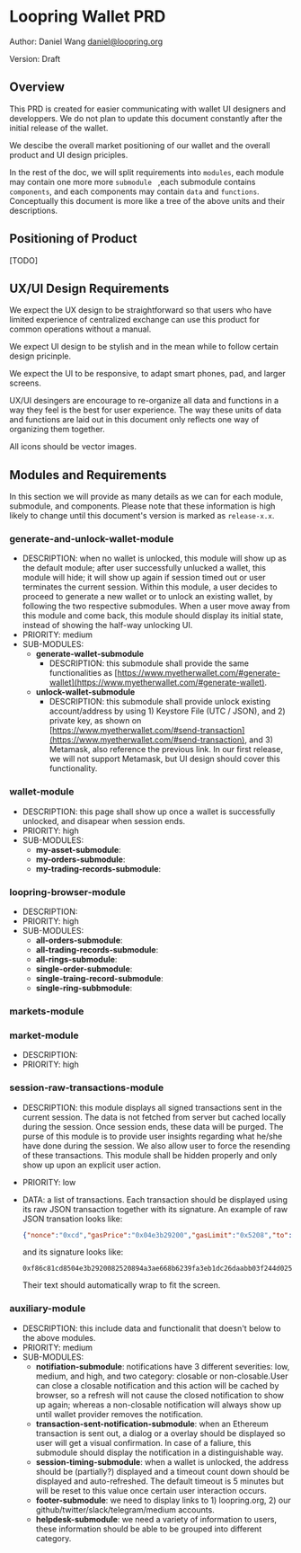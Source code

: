 # Loopring Wallet PRD

Author: Daniel Wang <daniel@loopring.org>

Version: Draft

## Overview
This PRD is created for easier communicating with wallet UI designers and developpers. We do not plan to update this document constantly after the initial release of the wallet.

We descibe the overall market positioning of our wallet and the overall product and UI design priciples.

In the rest of the doc, we will split requirements into `modules`, each module may contain one more more `submodule ` ,each submodule contains `components`, and each components may contain `data` and `functions`. Conceptually this document is more like a tree of the above units and their descriptions.


## Positioning of Product
[TODO]

## UX/UI Design Requirements

We expect the UX design to be straightforward so that users who have limited experience of centralized exchange can use this product for common operations without a manual.

We expect UI design to be stylish and in the mean while to follow certain design pricinple.

We expect the UI to be responsive, to adapt smart phones, pad, and larger screens.

UX/UI desingers are encourage to re-organize all data and functions in a way they feel is the best for user experience. The way these units of data and functions are laid out in this document only reflects one way of organizing them together.

All icons should be vector images.

## Modules and Requirements

In this section we will provide as many details as we can for each module, submodule, and components. Please note that these information is high likely to change until this document's version is marked as `release-x.x`. 

### generate-and-unlock-wallet-module
- DESCRIPTION: when no wallet is unlocked, this module will show up as the default module; after user successfully unlucked a wallet, this module will hide; it will show up again if session timed out or user terminates the current session. Within this module, a user decides to proceed to generate a new wallet or to unlock an existing wallet, by following the two respective submodules. When a user move away from this module and come back, this module should display its initial state, instead of showing the half-way unlocking UI.
- PRIORITY: medium
- SUB-MODULES:
    - **generate-wallet-submodule** 
        - DESCRIPTION: this submodule shall provide the same functionalities as [https://www.myetherwallet.com/#generate-wallet](https://www.myetherwallet.com/#generate-wallet).
    - **unlock-wallet-submodule**
        - DESCRIPTION: this submodule shall provide unlock existing account/address by using 1) Keystore File (UTC / JSON), and 2) private key, as shown on [https://www.myetherwallet.com/#send-transaction](https://www.myetherwallet.com/#send-transaction), and 3) Metamask, also reference the previous link. In our first release, we will not support Metamask, but UI design should cover this functionality.

### wallet-module
- DESCRIPTION: this page shall show up once a wallet is successfully unlocked, and disapear when session ends. 
- PRIORITY: high
- SUB-MODULES:
    - **my-asset-submodule**:
    - **my-orders-submodule**:
    - **my-trading-records-submodule**:

### loopring-browser-module
- DESCRIPTION:
- PRIORITY: high
- SUB-MODULES:
    - **all-orders-submodule**:
    - **all-trading-records-submodule**:
    - **all-rings-submodule**:
    - **single-order-submodule**:
    - **single-traing-record-submodule**:
    - **single-ring-subbmodule**:

### markets-module

### market-module
- DESCRIPTION: 
- PRIORITY: high

### session-raw-transactions-module
- DESCRIPTION: this module displays all signed transactions sent in the current session. The data is not fetched from server but cached locally during the session. Once session ends, these data will be purged. The purse of this module is to provide user insights regarding what he/she have done during the session. We also allow user to force the resending of these transactions. This module shall be hidden properly and only show up upon an explicit user action.
- PRIORITY: low
- DATA: a list of transactions. Each transaction should be displayed using its raw JSON transaction together with its signature. An example of raw JSON transation looks like:

    ```json
    {"nonce":"0xcd","gasPrice":"0x04e3b29200","gasLimit":"0x5208","to":"0xa3ae668b6239fa3eb1dc26daabb03f244d0259f0","value":"0x038d7ea4c68000","data":"","chainId":1}
    ```

    and its signature looks like:
    
    ```
    0xf86c81cd8504e3b2920082520894a3ae668b6239fa3eb1dc26daabb03f244d0259f087038d7ea4c680008026a0eda61d59d15b4025b873fbf812020999d1d2115e8e4d3258c79969ee6ea15700a038c6449d69dd38602f48247b80ef8d9f99b4afa51f800ef38cdfc06d0d2865f7
    ```
    
    Their text should automatically wrap to fit the screen.

### auxiliary-module
- DESCRIPTION: this include data and functionalit that doesn't below to the above modules.
- PRIORITY: medium
- SUB-MODULES:
    - **notifiation-submodule**: notifications have 3 different severities: low, medium, and high, and two category: closable or non-closable.User can close a closable notification and this action will be cached by browser, so a refresh will not cause the closed notification to show up again; whereas a non-closable notification will always show up until wallet provider removes the notification.
    - **transaction-sent-notification-submodule**: when an Ethereum transaction is sent out, a dialog or a overlay should be displayed so user will get a visual confirmation. In case of a faliure, this submodule should display the notification in a distinguishable way.
    - **session-timing-submodule**: when a wallet is unlocked, the address should be (partially?) displayed and a timeout count down should be displayed and auto-refreshed. The default timeout is 5 minutes but will be reset to this value once certain user interaction occurs.
    - **footer-submodule**: we need to display links to 1) loopring.org, 2) our github/twitter/slack/telegram/medium accounts.
    - **helpdesk-submodule**: we need a variety of information to users, these information should be able to be grouped into different category.